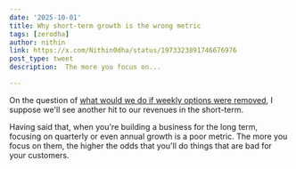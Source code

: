 ```yaml
---
date: '2025-10-01'
title: Why short-term growth is the wrong metric
tags: [zerodha]
author: nithin
link: https://x.com/Nithin0dha/status/1973323891746676976
post_type: tweet
description:  The more you focus on...

---
```

On the question of [what would we do if weekly options were removed](https://zerodha.com/z-connect/business-updates/15-years-of-zerodha-the-risk-crystallises), I suppose we'll see another hit to our revenues in the short-term. 

Having said that, when you're building a business for the long term, focusing on quarterly or even annual growth is a poor metric. The more you focus on them, the higher the odds that you'll do things that are bad for your customers.
